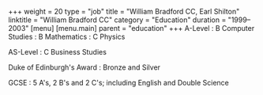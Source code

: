 +++
weight = 20
type = "job"
title = "William Bradford CC, Earl Shilton"
linktitle = "William Bradford CC"
category = "Education"
duration = "1999–2003"
[menu]
  [menu.main]
    parent = "education"
+++
A-Level
: B Computer Studies
: B Mathematics
: C Physics

AS-Level
: C Business Studies

Duke of Edinburgh's Award
: Bronze and Silver

GCSE
: 5 A's, 2 B's and 2 C's; including English and Double Science
